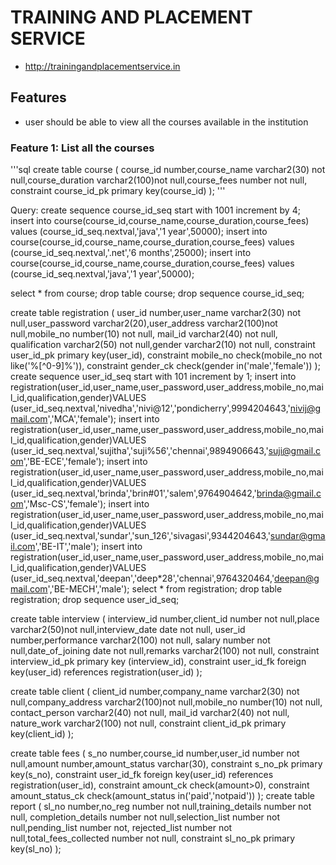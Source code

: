 # TRAINING AND PLACEMENT SERVICE

* http://trainingandplacementservice.in

## Features

* user should be able to view all the courses available in the institution

### Feature 1: List all the courses

'''sql
create table course
(
course_id number,course_name varchar2(30) not null,course_duration varchar2(100)not null,course_fees number not null,
constraint course_id_pk primary key(course_id)
);
'''

Query:
create sequence course_id_seq start with 1001 increment by 4;
insert into course(course_id,course_name,course_duration,course_fees) values (course_id_seq.nextval,'java','1 year',50000);
insert into course(course_id,course_name,course_duration,course_fees) values (course_id_seq.nextval,'.net','6 months',25000);
insert into course(course_id,course_name,course_duration,course_fees) values (course_id_seq.nextval,'java','1 year',50000);

select * from course;
drop table course;
drop sequence course_id_seq;


create table registration
(
user_id number,user_name varchar2(30) not null,user_password varchar2(20),user_address varchar2(100)not null,mobile_no number(10) not null,
mail_id varchar2(40) not null,
qualification varchar2(50) not null,gender varchar2(10) not null,
constraint user_id_pk primary key(user_id),
constraint mobile_no check(mobile_no not like('%[^0-9]%')),
constraint gender_ck check(gender in('male','female'))
);
create sequence user_id_seq start with 101 increment by 1;
insert into registration(user_id,user_name,user_password,user_address,mobile_no,mail_id,qualification,gender)VALUES 
(user_id_seq.nextval,'nivedha','nivi@12','pondicherry',9994204643,'nivij@gmail.com','MCA','female');
insert into registration(user_id,user_name,user_password,user_address,mobile_no,mail_id,qualification,gender)VALUES 
(user_id_seq.nextval,'sujitha','suji%56','chennai',9894906643,'suji@gmail.com','BE-ECE','female');
insert into registration(user_id,user_name,user_password,user_address,mobile_no,mail_id,qualification,gender)VALUES 
(user_id_seq.nextval,'brinda','brin#01','salem',9764904642,'brinda@gmail.com','Msc-CS','female');
insert into registration(user_id,user_name,user_password,user_address,mobile_no,mail_id,qualification,gender)VALUES 
(user_id_seq.nextval,'sundar','sun_126','sivagasi',9344204643,'sundar@gmail.com','BE-IT','male');
insert into registration(user_id,user_name,user_password,user_address,mobile_no,mail_id,qualification,gender)VALUES 
(user_id_seq.nextval,'deepan','deep*28','chennai',9764320464,'deepan@gmail.com','BE-MECH','male');
select * from registration;
drop table registration;
drop sequence user_id_seq;


create table interview
(
interview_id number,client_id number not null,place varchar2(50)not null,interview_date date not null,
user_id number,performance varchar2(100) not null,
salary number not null,date_of_joining date not null,remarks varchar2(100) not null,
constraint interview_id_pk primary key (interview_id),
constraint user_id_fk foreign key(user_id) references registration(user_id)
);
                           
create table client
(
client_id number,company_name varchar2(30) not null,company_address varchar2(100)not null,mobile_no number(10) not null,
contact_person varchar2(40) not null,
mail_id varchar2(40) not null,
nature_work varchar2(100) not null,
constraint client_id_pk primary key(client_id)
);
                           
create table fees
(
s_no number,course_id number,user_id number not null,amount number,amount_status varchar(30),
constraint s_no_pk primary key(s_no),
constraint user_id_fk foreign key(user_id) references registration(user_id),
constraint amount_ck check(amount>0),
constraint amount_status_ck check(amount_status in('paid','notpaid'))
);
create table report
(
sl_no number,no_reg number not null,training_details number not null,
completion_details number not null,selection_list number not null,pending_list number not,
rejected_list number not null,total_fees_collected number not null,
constraint sl_no_pk primary key(sl_no)
);
